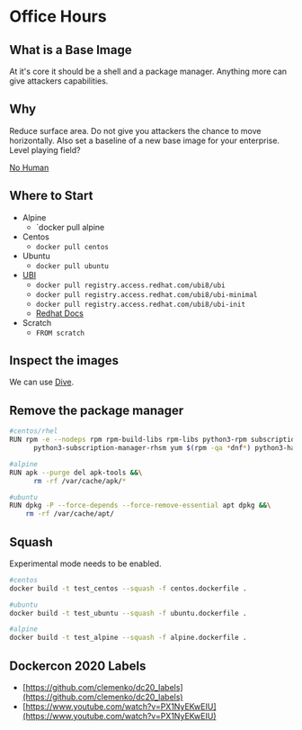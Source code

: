 # Office Hours

## What is a Base Image

At it's core it should be a shell and a package manager. Anything more can give attackers capabilities.

## Why

Reduce surface area. Do not give you attackers the chance to move horizontally. Also set a baseline of a new base image for your enterprise. Level playing field?

[No Human](no_human.jpg)

## Where to Start

- Alpine
  - `docker pull alpine
- Centos
  - `docker pull centos`
- Ubuntu
  - `docker pull ubuntu`
- [UBI](https://www.redhat.com/en/blog/introducing-red-hat-universal-base-image)
  - `docker pull registry.access.redhat.com/ubi8/ubi`
  - `docker pull registry.access.redhat.com/ubi8/ubi-minimal`
  - `docker pull registry.access.redhat.com/ubi8/ubi-init`
  - [Redhat Docs](https://access.redhat.com/documentation/en-us/red_hat_enterprise_linux/8/html-single/building_running_and_managing_containers/index?lb_target=stage&extIdCarryOver=true&sc_cid=701f2000001OH6fAAG#using_standard_red_hat_base_images)
- Scratch
  - `FROM scratch`

## Inspect the images

We can use [Dive](https://github.com/wagoodman/dive).

## Remove the package manager

```bash
#centos/rhel
RUN rpm -e --nodeps rpm rpm-build-libs rpm-libs python3-rpm subscription-manager \
      python3-subscription-manager-rhsm yum $(rpm -qa *dnf*) python3-hawkey
```

```bash
#alpine
RUN apk --purge del apk-tools &&\
      rm -rf /var/cache/apk/*
```

```bash
#ubuntu
RUN dpkg -P --force-depends --force-remove-essential apt dpkg &&\
    rm -rf /var/cache/apt/
```

## Squash

Experimental mode needs to be enabled.

```bash
#centos
docker build -t test_centos --squash -f centos.dockerfile .

#ubuntu
docker build -t test_ubuntu --squash -f ubuntu.dockerfile .

#alpine
docker build -t test_alpine --squash -f alpine.dockerfile .
```

## Dockercon 2020 Labels

- [https://github.com/clemenko/dc20_labels](https://github.com/clemenko/dc20_labels)
- [https://www.youtube.com/watch?v=PX1NyEKwEIU](https://www.youtube.com/watch?v=PX1NyEKwEIU)